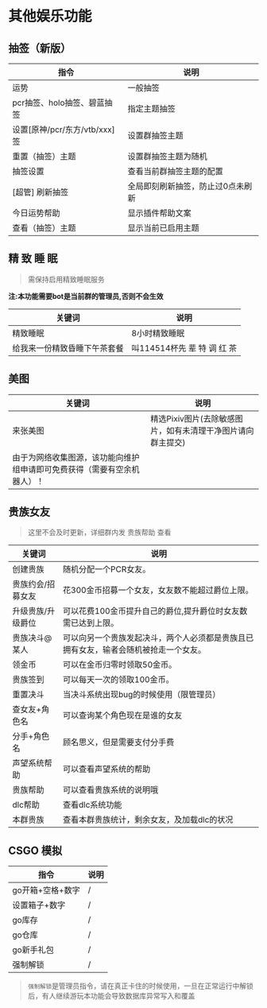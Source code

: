 

# 其他娱乐功能

## 抽签（新版）

| 指令                          | 说明                              |
| ----------------------------- | --------------------------------- |
| 运势                          | 一般抽签                          |
| pcr抽签、holo抽签、碧蓝抽签   | 指定主题抽签                      |
| 设置[原神/pcr/东方/vtb/xxx]签 | 设置群抽签主题                    |
| 重置（抽签）主题              | 设置群抽签主题为随机              |
| 抽签设置                      | 查看当前群抽签主题的配置          |
| [超管] 刷新抽签               | 全局即刻刷新抽签，防止过0点未刷新 |
| 今日运势帮助                  | 显示插件帮助文案                  |
| 查看（抽签）主题              | 显示当前已启用主题                |

## 精 致 睡 眠

> 需保持启用精致睡眠服务

**注:本功能需要bot是当前群的管理员,否则不会生效**

| 关键词                       | 说明                        |
| ---------------------------- | --------------------------- |
| 精致睡眠                     | 8小时精致睡眠               |
| 给我来一份精致昏睡下午茶套餐 | 叫114514杯先 辈 特 调 红 茶 |

## 美图

| 关键词                                                       | 说明                                                        |
| ------------------------------------------------------------ | ----------------------------------------------------------- |
| 来张美图                                                     | 精选Pixiv图片(去除敏感图片，如有未清理干净图片请向群主提交) |
| 由于为网络收集图源，该功能向维护组申请即可免费获得（需要有空余机器人）！ |                                                             |

## 贵族女友

> 这里不会及时更新，详细群内发 贵族帮助 查看

| 关键词            | 说明                                                         |
| ----------------- | ------------------------------------------------------------ |
| 创建贵族          | 随机分配一个PCR女友。                                        |
| 贵族约会/招募女友 | 花300金币招募一个女友，女友数不能超过爵位上限。              |
| 升级贵族/升级爵位 | 可以花费100金币提升自己的爵位,提升爵位时女友数需已达到上限。 |
| 贵族决斗@某人     | 可以向另一个贵族发起决斗，两个人必须都是贵族且已拥有女友，输者会随机被抢走一个女友。 |
| 领金币            | 可以在金币归零时领取50金币。                                 |
| 贵族签到          | 可以每天一次的领取100金币。                                  |
| 重置决斗          | 当决斗系统出现bug的时候使用（限管理员）                      |
| 查女友+角色名     | 可以查询某个角色现在是谁的女友                               |
| 分手+角色名       | 顾名思义，但是需要支付分手费                                 |
| 声望系统帮助      | 可以查看声望系统的帮助                                       |
| 贵族帮助          | 可以查看贵族系统的说明哦                                     |
| dlc帮助           | 查看dlc系统功能                                              |
| 本群贵族          | 查看本群贵族统计，剩余女友，及加载dlc的状况                  |

## CSGO 模拟

| 指令             | 说明 |
| ---------------- | ---- |
| go开箱+空格+数字 | /    |
| 设置箱子+数字    | /    |
| go库存           | /    |
| go仓库           | /    |
| go新手礼包       | /    |
| 强制解锁         | /    |

> `强制解锁`是管理员指令，请在真正卡住的时候使用，一旦在正常运行中解锁后，有人继续游玩本功能会导致数据库异常写入和覆盖
